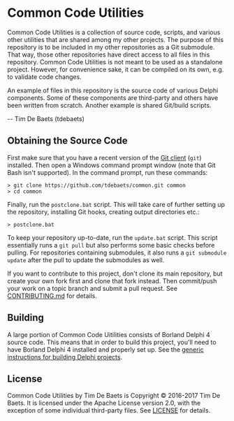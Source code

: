 Common Code Utilities
=====================

Common Code Utilities is a collection of source code, scripts, and various other utilities that are shared among my other projects. The purpose of this repository is to be included in my other repositories as a Git submodule. That way, those other repositories have direct access to all files in this repository. Common Code Utilities is not meant to be used as a standalone project. However, for convenience sake, it can be compiled on its own, e.g. to validate code changes.

An example of files in this repository is the source code of various Delphi components. Some of these components are third-party and others have been written from scratch. Another example is shared Git/build scripts.

-- Tim De Baets (tdebaets)

Obtaining the Source Code
-------------------------

First make sure that you have a recent version of the [Git client](https://git-scm.com/) (`git`) installed. Then open a Windows command prompt window (note that Git Bash isn't supported). In the command prompt, run these commands:
```
> git clone https://github.com/tdebaets/common.git common
> cd common
```

Finally, run the `postclone.bat` script. This will take care of further setting up the repository, installing Git hooks, creating output directories etc.:
```
> postclone.bat
```

To keep your repository up-to-date, run the `update.bat` script. This script essentially runs a `git pull` but also performs some basic checks before pulling. For repositories containing submodules, it also runs a `git submodule update` after the pull to update the submodules as well.

If you want to contribute to this project, don't clone its main repository, but create your own fork first and clone that fork instead. Then commit/push your work on a topic branch and submit a pull request. See [CONTRIBUTING.md](CONTRIBUTING.md) for details.

Building
--------

A large portion of Common Code Uitilities consists of Borland Delphi 4 source code. This means that in order to build this project, you'll need to have Borland Delphi 4 installed and properly set up. See the [generic instructions for building Delphi projects](Delphi/Building.md).

License
-------

Common Code Utilities by Tim De Baets is Copyright © 2016-2017 Tim De Baets. It is licensed under the Apache License version 2.0, with the exception of some individual third-party files. See [LICENSE](LICENSE) for details.
